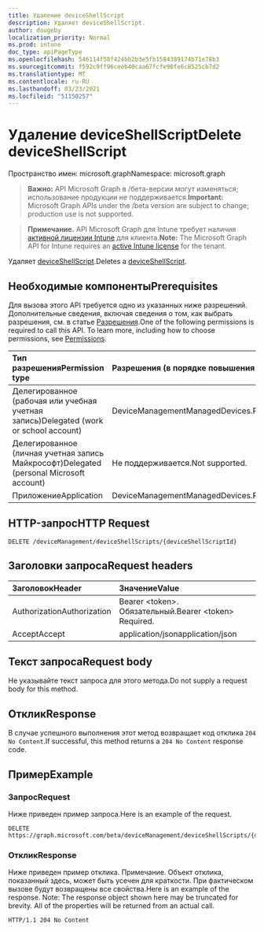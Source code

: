 ```yaml
---
title: Удаление deviceShellScript
description: Удаляет deviceShellScript.
author: dougeby
localization_priority: Normal
ms.prod: intune
doc_type: apiPageType
ms.openlocfilehash: 546114f58f424bb2b3e5fb1584389174b71e78b3
ms.sourcegitcommit: f592c9ff96ceeb40caa67fcfe90fe6c8525cb7d2
ms.translationtype: MT
ms.contentlocale: ru-RU
ms.lasthandoff: 03/23/2021
ms.locfileid: "51150257"
---
```

# <a name="delete-deviceshellscript"></a><span data-ttu-id="9faa1-103">Удаление deviceShellScript</span><span class="sxs-lookup"><span data-stu-id="9faa1-103">Delete deviceShellScript</span></span>

<span data-ttu-id="9faa1-104">Пространство имен: microsoft.graph</span><span class="sxs-lookup"><span data-stu-id="9faa1-104">Namespace: microsoft.graph</span></span>

> <span data-ttu-id="9faa1-105">**Важно:** API Microsoft Graph в /бета-версии могут изменяться; использование продукции не поддерживается.</span><span class="sxs-lookup"><span data-stu-id="9faa1-105">**Important:** Microsoft Graph APIs under the /beta version are subject to change; production use is not supported.</span></span>

> <span data-ttu-id="9faa1-106">**Примечание.** API Microsoft Graph для Intune требует наличия [активной лицензии Intune](https://go.microsoft.com/fwlink/?linkid=839381) для клиента.</span><span class="sxs-lookup"><span data-stu-id="9faa1-106">**Note:** The Microsoft Graph API for Intune requires an [active Intune license](https://go.microsoft.com/fwlink/?linkid=839381) for the tenant.</span></span>

<span data-ttu-id="9faa1-107">Удаляет [deviceShellScript](../resources/intune-devices-deviceshellscript.md).</span><span class="sxs-lookup"><span data-stu-id="9faa1-107">Deletes a [deviceShellScript](../resources/intune-devices-deviceshellscript.md).</span></span>

## <a name="prerequisites"></a><span data-ttu-id="9faa1-108">Необходимые компоненты</span><span class="sxs-lookup"><span data-stu-id="9faa1-108">Prerequisites</span></span>
<span data-ttu-id="9faa1-p101">Для вызова этого API требуется одно из указанных ниже разрешений. Дополнительные сведения, включая сведения о том, как выбрать разрешения, см. в статье [Разрешения](/graph/permissions-reference).</span><span class="sxs-lookup"><span data-stu-id="9faa1-p101">One of the following permissions is required to call this API. To learn more, including how to choose permissions, see [Permissions](/graph/permissions-reference).</span></span>

|<span data-ttu-id="9faa1-111">Тип разрешения</span><span class="sxs-lookup"><span data-stu-id="9faa1-111">Permission type</span></span>|<span data-ttu-id="9faa1-112">Разрешения (в порядке повышения привилегий)</span><span class="sxs-lookup"><span data-stu-id="9faa1-112">Permissions (from least to most privileged)</span></span>|
|:---|:---|
|<span data-ttu-id="9faa1-113">Делегированное (рабочая или учебная учетная запись)</span><span class="sxs-lookup"><span data-stu-id="9faa1-113">Delegated (work or school account)</span></span>|<span data-ttu-id="9faa1-114">DeviceManagementManagedDevices.ReadWrite.All</span><span class="sxs-lookup"><span data-stu-id="9faa1-114">DeviceManagementManagedDevices.ReadWrite.All</span></span>|
|<span data-ttu-id="9faa1-115">Делегированное (личная учетная запись Майкрософт)</span><span class="sxs-lookup"><span data-stu-id="9faa1-115">Delegated (personal Microsoft account)</span></span>|<span data-ttu-id="9faa1-116">Не поддерживается.</span><span class="sxs-lookup"><span data-stu-id="9faa1-116">Not supported.</span></span>|
|<span data-ttu-id="9faa1-117">Приложение</span><span class="sxs-lookup"><span data-stu-id="9faa1-117">Application</span></span>|<span data-ttu-id="9faa1-118">DeviceManagementManagedDevices.ReadWrite.All</span><span class="sxs-lookup"><span data-stu-id="9faa1-118">DeviceManagementManagedDevices.ReadWrite.All</span></span>|

## <a name="http-request"></a><span data-ttu-id="9faa1-119">HTTP-запрос</span><span class="sxs-lookup"><span data-stu-id="9faa1-119">HTTP Request</span></span>
<!-- {
  "blockType": "ignored"
}
-->
``` http
DELETE /deviceManagement/deviceShellScripts/{deviceShellScriptId}
```

## <a name="request-headers"></a><span data-ttu-id="9faa1-120">Заголовки запроса</span><span class="sxs-lookup"><span data-stu-id="9faa1-120">Request headers</span></span>
|<span data-ttu-id="9faa1-121">Заголовок</span><span class="sxs-lookup"><span data-stu-id="9faa1-121">Header</span></span>|<span data-ttu-id="9faa1-122">Значение</span><span class="sxs-lookup"><span data-stu-id="9faa1-122">Value</span></span>|
|:---|:---|
|<span data-ttu-id="9faa1-123">Authorization</span><span class="sxs-lookup"><span data-stu-id="9faa1-123">Authorization</span></span>|<span data-ttu-id="9faa1-124">Bearer &lt;token&gt;. Обязательный.</span><span class="sxs-lookup"><span data-stu-id="9faa1-124">Bearer &lt;token&gt; Required.</span></span>|
|<span data-ttu-id="9faa1-125">Accept</span><span class="sxs-lookup"><span data-stu-id="9faa1-125">Accept</span></span>|<span data-ttu-id="9faa1-126">application/json</span><span class="sxs-lookup"><span data-stu-id="9faa1-126">application/json</span></span>|

## <a name="request-body"></a><span data-ttu-id="9faa1-127">Текст запроса</span><span class="sxs-lookup"><span data-stu-id="9faa1-127">Request body</span></span>
<span data-ttu-id="9faa1-128">Не указывайте текст запроса для этого метода.</span><span class="sxs-lookup"><span data-stu-id="9faa1-128">Do not supply a request body for this method.</span></span>

## <a name="response"></a><span data-ttu-id="9faa1-129">Отклик</span><span class="sxs-lookup"><span data-stu-id="9faa1-129">Response</span></span>
<span data-ttu-id="9faa1-130">В случае успешного выполнения этот метод возвращает код отклика `204 No Content`.</span><span class="sxs-lookup"><span data-stu-id="9faa1-130">If successful, this method returns a `204 No Content` response code.</span></span>

## <a name="example"></a><span data-ttu-id="9faa1-131">Пример</span><span class="sxs-lookup"><span data-stu-id="9faa1-131">Example</span></span>

### <a name="request"></a><span data-ttu-id="9faa1-132">Запрос</span><span class="sxs-lookup"><span data-stu-id="9faa1-132">Request</span></span>
<span data-ttu-id="9faa1-133">Ниже приведен пример запроса.</span><span class="sxs-lookup"><span data-stu-id="9faa1-133">Here is an example of the request.</span></span>
``` http
DELETE https://graph.microsoft.com/beta/deviceManagement/deviceShellScripts/{deviceShellScriptId}
```

### <a name="response"></a><span data-ttu-id="9faa1-134">Отклик</span><span class="sxs-lookup"><span data-stu-id="9faa1-134">Response</span></span>
<span data-ttu-id="9faa1-p102">Ниже приведен пример отклика. Примечание. Объект отклика, показанный здесь, может быть усечен для краткости. При фактическом вызове будут возвращены все свойства.</span><span class="sxs-lookup"><span data-stu-id="9faa1-p102">Here is an example of the response. Note: The response object shown here may be truncated for brevity. All of the properties will be returned from an actual call.</span></span>
``` http
HTTP/1.1 204 No Content
```




